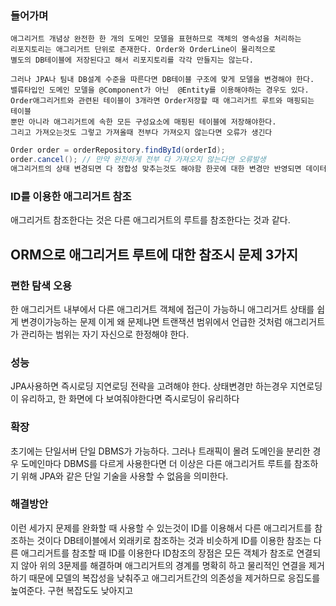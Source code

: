
### 들어가며
```
애그리거트 개념상 완전한 한 개의 도메인 모델을 표현하므로 객체의 영속성을 처리하는
리포지토리는 애그리거트 단위로 존재한다. Order와 OrderLine이 물리적으로
별도의 DB테이블에 저장된다고 해서 리포지토리를 각각 만들지는 않는다.

그러나 JPA나 팀내 DB설계 수준을 따른다면 DB테이블 구조에 맞게 모델을 변경해야 한다.
밸류타입인 도메인 모델을 @Component가 아닌  @Entity를 이용해야하는 경우도 있다.
Order애그리거트와 관련된 테이블이 3개라면 Order저장할 때 애그리거트 루트와 매핑되는 테이블
뿐만 아니라 애그리거트에 속한 모든 구성요소에 매핑된 테이블에 저장해야한다.
그리고 가져오는것도 그렇고 가져올때 전부다 가져오지 않는다면 오류가 생긴다
```
```java
Order order = orderRepository.findById(orderId);
order.cancel(); // 만약 완전하게 전부 다 가져오지 않는다면 오류발생
애그리거트의 상태 변경되면 다 정합성 맞추는것도 해야함 한곳에 대한 변경만 반영되면 데이터 일관성 깨짐
```

### ID를 이용한 애그리거트 참조
애그리거트 참조한다는 것은 다른 애그리거트의 루트를 참조한다는 것과 같다.



## ORM으로 애그리거트 루트에 대한 참조시 문제 3가지

### 편한 탐색 오용
한 애그리거트 내부에서 다른 애그리거트 객체에 접근이 가능하니 애그리거트 상태를 쉽게 변경이가능하는 문제
이게 왜 문제냐면 트랜잭션 범위에서 언급한 것처럼 애그리거트가 관리하는 범위는 자기 자신으로 한정해야 한다.


### 성능
JPA사용하면 즉시로딩 지연로딩 전략을 고려해야 한다.
상태변경만 하는경우 지연로딩이 유리하고, 한 화면에 다 보여줘야한다면 즉시로딩이 유리하다

### 확장
초기에는 단일서버 단일 DBMS가 가능하다.
그러나 트래픽이 몰려 도메인을 분리한 경우 도메인마다 DBMS를 다르게 사용한다면
더 이상은 다른 애그리거트 루트를 참조하기 위해 JPA와 같은 단일 기술을 사용할 수 없음을 의미한다.

### 해결방안
이런 세가지 문제를 완화할 때 사용할 수 있는것이 ID를 이용해서 다른 애그리거트를 참조하는 것이다
DB테이블에서 외래키로 참조하는 것과 비슷하게 ID를 이용한 참조는 다른 애그리거트를 참조할 때 ID를 이용한다 
ID참조의 장점은 모든 객체가 참조로 연결되지 않아 위의 3문제를 해결하며 애그리거트의 경계를 명확히 하고
물리적인 연결을 제거하기 때문에 모델의 복잡성을 낮춰주고 애그리거트간의 의존성을 제거하므로 응집도를 높여준다.
구현 복잡도도 낮아지고
